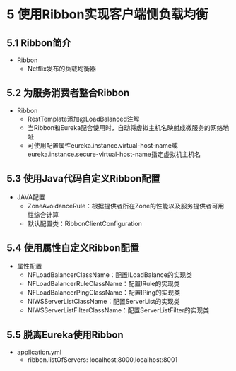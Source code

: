 
# 5 使用Ribbon实现客户端恻负载均衡

## 5.1 Ribbon简介

* Ribbon
  * Netflix发布的负载均衡器
  
## 5.2 为服务消费者整合Ribbon

* Ribbon
  * RestTemplate添加@LoadBalanced注解
  * 当Ribbon和Eureka配合使用时，自动将虚拟主机名映射成微服务的网络地址
  * 可使用配置属性eureka.instance.virtual-host-name或eureka.instance.secure-virtual-host-name指定虚拟机主机名

## 5.3 使用Java代码自定义Ribbon配置

* JAVA配置
  * ZoneAvoidanceRule：根据提供者所在Zone的性能以及服务提供者可用性综合计算
  * 默认配置类：RibbonClientConfiguration

## 5.4 使用属性自定义Ribbon配置

* 属性配置
  * NFLoadBalancerClassName：配置ILoadBalance的实现类
  * NFLoadBalancerRuleClassName：配置IRule的实现类
  * NFLoadBalancerPingClassName：配置IPing的实现类
  * NIWSServerListClassName：配置ServerList的实现类
  * NIWSServerListFilterClassName：配置ServerListFilter的实现类

## 5.5 脱离Eureka使用Ribbon

* application.yml
  * ribbon.listOfServers: localhost:8000,localhost:8001